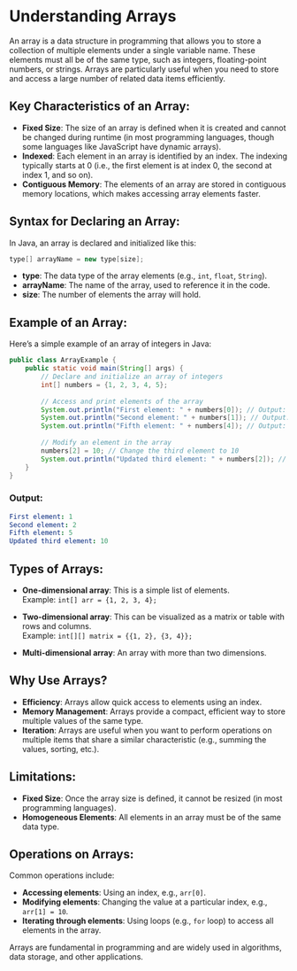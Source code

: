 # Understanding Arrays

An array is a data structure in programming that allows you to store a collection of multiple elements under a single variable name. These elements must all be of the same type, such as integers, floating-point numbers, or strings. Arrays are particularly useful when you need to store and access a large number of related data items efficiently.

## Key Characteristics of an Array:
- **Fixed Size**: The size of an array is defined when it is created and cannot be changed during runtime (in most programming languages, though some languages like JavaScript have dynamic arrays).
- **Indexed**: Each element in an array is identified by an index. The indexing typically starts at 0 (i.e., the first element is at index 0, the second at index 1, and so on).
- **Contiguous Memory**: The elements of an array are stored in contiguous memory locations, which makes accessing array elements faster.

## Syntax for Declaring an Array:

In Java, an array is declared and initialized like this:
```java
type[] arrayName = new type[size];
```

- **type**: The data type of the array elements (e.g., `int`, `float`, `String`).
- **arrayName**: The name of the array, used to reference it in the code.
- **size**: The number of elements the array will hold.

## Example of an Array:
Here’s a simple example of an array of integers in Java:

```java
public class ArrayExample {
    public static void main(String[] args) {
        // Declare and initialize an array of integers
        int[] numbers = {1, 2, 3, 4, 5};
        
        // Access and print elements of the array
        System.out.println("First element: " + numbers[0]); // Output: 1
        System.out.println("Second element: " + numbers[1]); // Output: 2
        System.out.println("Fifth element: " + numbers[4]); // Output: 5
        
        // Modify an element in the array
        numbers[2] = 10; // Change the third element to 10
        System.out.println("Updated third element: " + numbers[2]); // Output: 10
    }
}
```

### Output:
```yaml
First element: 1
Second element: 2
Fifth element: 5
Updated third element: 10
```

## Types of Arrays:
- **One-dimensional array**: This is a simple list of elements.  
  Example: `int[] arr = {1, 2, 3, 4};`
  
- **Two-dimensional array**: This can be visualized as a matrix or table with rows and columns.  
  Example: `int[][] matrix = {{1, 2}, {3, 4}};`
  
- **Multi-dimensional array**: An array with more than two dimensions.

## Why Use Arrays?
- **Efficiency**: Arrays allow quick access to elements using an index.
- **Memory Management**: Arrays provide a compact, efficient way to store multiple values of the same type.
- **Iteration**: Arrays are useful when you want to perform operations on multiple items that share a similar characteristic (e.g., summing the values, sorting, etc.).

## Limitations:
- **Fixed Size**: Once the array size is defined, it cannot be resized (in most programming languages).
- **Homogeneous Elements**: All elements in an array must be of the same data type.

## Operations on Arrays:
Common operations include:
- **Accessing elements**: Using an index, e.g., `arr[0]`.
- **Modifying elements**: Changing the value at a particular index, e.g., `arr[1] = 10`.
- **Iterating through elements**: Using loops (e.g., `for` loop) to access all elements in the array.

Arrays are fundamental in programming and are widely used in algorithms, data storage, and other applications.
